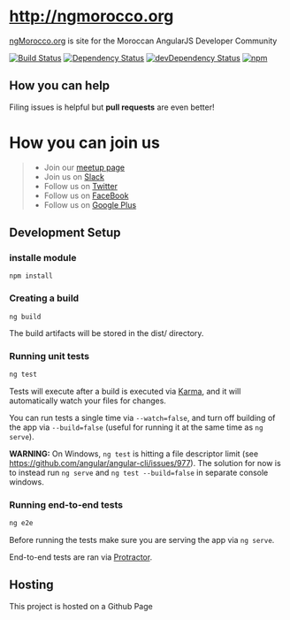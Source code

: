 # http://ngmorocco.org

[ngMorocco.org](www.ngmorocco.org) is site for the Moroccan AngularJS Developer Community

[![Build Status][travis-badge]][travis-badge-url]
[![Dependency Status][david-badge]][david-badge-url]
[![devDependency Status][david-dev-badge]][david-dev-badge-url]
[![npm][npm-badge]][npm-badge-url]

## How you can help

Filing issues is helpful but **pull requests** are even better!

# How you can join us

> - Join our [meetup page](http://www.meetup.com/r/inbound/0/0/shareimg/http://www.meetup.com/fr-FR/ngMorocco/?a=shareimg) 
> - Join us on [Slack](http://ngmorocco.org/slack.html)
> - Follow us on [Twitter](https://twitter.com/ngMorocco)
> - Follow us on [FaceBook](https://www.facebook.com/pages/NgMorocco/383524638512638)
> - Follow us on [Google Plus](https://plus.google.com/u/0/b/117323506670840622332)


## Development Setup

### installe module

```
npm install
```

### Creating a build
```
ng build
```
The build artifacts will be stored in the dist/ directory.

### Running unit tests

```bash
ng test
```

Tests will execute after a build is executed via [Karma](http://karma-runner.github.io/0.13/index.html), and it will automatically watch your files for changes.

You can run tests a single time via `--watch=false`, and turn off building of the app via `--build=false` (useful for running it at the same time as `ng serve`).

**WARNING:** On Windows, `ng test` is hitting a file descriptor limit (see https://github.com/angular/angular-cli/issues/977).
The solution for now is to instead run `ng serve` and `ng test --build=false` in separate console windows. 

### Running end-to-end tests

```bash
ng e2e
```

Before running the tests make sure you are serving the app via `ng serve`.

End-to-end tests are ran via [Protractor](https://angular.github.io/protractor/).

## Hosting

This project is hosted on a Github Page

[travis-badge]: https://travis-ci.org/ngMorocco/ngMorocco-profile.svg?branch=master
[travis-badge-url]: https://travis-ci.org/ngMorocco/ngMorocco-profile
[slack-badge]: https://ngmorocco.herokuapp.com/badge.svg
[slack-badge-url]: https://ngmorocco.slack.com/messages/ngmorocco-org/
[david-badge]: https://david-dm.org/ngmorocco/ngmorocco-profile.svg
[david-badge-url]: https://david-dm.org/ngmorocco/ngmorocco-profile
[david-dev-badge]: https://david-dm.org/ngmorocco/ngmorocco-profile/dev-status.svg
[david-dev-badge-url]: https://david-dm.org/ngmorocco/ngmorocco-profile#info=devDependencies
[npm-badge]: https://img.shields.io/badge/npm-3.8.9-red.svg
[npm-badge-url]: https://github.com/ngMorocco/ngMorocco-profile